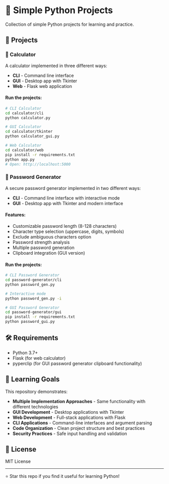# 🐍 Simple Python Projects

Collection of simple Python projects for learning and practice.

## 📁 Projects

### 🧮 Calculator
A calculator implemented in three different ways:

- **CLI** - Command line interface
- **GUI** - Desktop app with Tkinter  
- **Web** - Flask web application

#### Run the projects:
```bash
# CLI Calculator
cd calculator/cli
python calculator.py

# GUI Calculator  
cd calculator/tkinter
python calculator_gui.py

# Web Calculator
cd calculator/web
pip install -r requirements.txt
python app.py
# Open: http://localhost:5000
```

### 🔐 Password Generator
A secure password generator implemented in two different ways:

- **CLI** - Command line interface with interactive mode
- **GUI** - Desktop app with Tkinter and modern interface

#### Features:
- Customizable password length (8-128 characters)
- Character type selection (uppercase, digits, symbols)
- Exclude ambiguous characters option
- Password strength analysis
- Multiple password generation
- Clipboard integration (GUI version)

#### Run the projects:
```bash
# CLI Password Generator
cd password-generator/cli
python password_gen.py

# Interactive mode
python password_gen.py -i

# GUI Password Generator
cd password-generator/gui
pip install -r requirements.txt
python password_gui.py
```

## 🛠️ Requirements

- Python 3.7+
- Flask (for web calculator)
- pyperclip (for GUI password generator clipboard functionality)

## 🎯 Learning Goals

This repository demonstrates:
- **Multiple Implementation Approaches** - Same functionality with different technologies
- **GUI Development** - Desktop applications with Tkinter
- **Web Development** - Full-stack applications with Flask
- **CLI Applications** - Command-line interfaces and argument parsing
- **Code Organization** - Clean project structure and best practices
- **Security Practices** - Safe input handling and validation

## 📄 License

MIT License

---

⭐ Star this repo if you find it useful for learning Python!